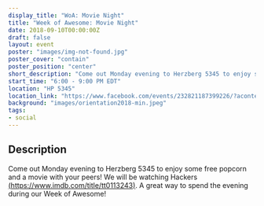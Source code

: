 ```yaml
---
display_title: "WoA: Movie Night"
title: "Week of Awesome: Movie Night"
date: 2018-09-10T00:00:00Z
draft: false
layout: event
poster: "images/img-not-found.jpg"
poster_cover: "contain"
poster_position: "center"
short_description: "Come out Monday evening to Herzberg 5345 to enjoy some free popcorn and enjoy the movie Hackers with your peers!"
start_time: "6:00 - 9:00 PM EDT"
location: "HP 5345"
location_link: "https://www.facebook.com/events/232821187399226/?acontext=%7B%22event_action_history%22%3A[%7B%22surface%22%3A%22page%22%7D]%7D"
background: "images/orientation2018-min.jpeg"
tags:
- social
---
```


## Description

Come out Monday evening to Herzberg 5345 to enjoy some free popcorn and a movie with your peers! We will be watching Hackers [(https://www.imdb.com/title/tt0113243)](https://www.imdb.com/title/tt0113243). A great way to spend the evening during our Week of Awesome!